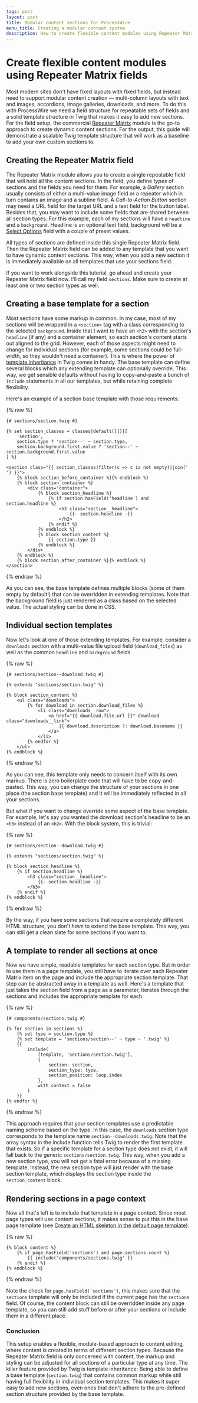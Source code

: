 ```yaml
---
tags: post
layout: post
title: Modular content sections for ProcessWire
menu_title: Creating a modular content system
description: How to create flexible content modules using Repeater Matrix fields for ProcessWire.
---
```


# Create flexible content modules using Repeater Matrix fields

Most modern sites don't have fixed layouts with fixed fields, but instead need to support modular content creation — multi-column layouts with text and images, accordions, image galleries, downloads, and more. To do this with ProcessWire we need a field structure for repeatable sets of fields and a solid template structure in Twig that makes it easy to add new sections. For the field setup, the commercial [Repeater Matrix](https://processwire.com/store/pro-fields/repeater-matrix/) module is the go-to approach to create dynamic content sections. For the output, this guide will demonstrate a scalable Twig template structure that will work as a baseline to add your own custom sections to.

## Creating the Repeater Matrix field

The Repeater Matrix module allows you to create a single repeatable field that will hold all the content sections. In the field, you define *types* of sections and the fields you need for them. For example, a *Gallery* section usually consists of either a multi-value image field or a repeater which in turn contains an image and a subline field. A *Call-to-Action Button* section may need a URL field for the target URL and a text field for the button label. Besides that, you may want to include some fields that are shared between all section types. For this example, each of my sections will have a `headline` and a `background`. Headline is an optional text field, background will be a [Select Options](https://processwire.com/docs/fields/select-options-fieldtype/) field with a couple of preset values.

All types of sections are defined inside this single Repeater Matrix field. Then the Repeater Matrix field can be added to any template that you want to have dynamic content sections. This way, when you add a new section it is immediately available on all templates that use your sections field.

If you want to work alongside this tutorial, go ahead and create your Repeater Matrix field now. I'll call my field `sections`. Make sure to create at least one or two section types as well.

## Creating a base template for a section

Most sections have some markup in common. In my case, most of my sections will be wrapped in a `<section>` tag with a class corresponding to the selected `background`. Inside that I want to have an `<h2>` with the section's `headline` (if any) and a container element, so each section's content starts out aligned to the grid. However, each of those aspects might need to change for individual sections (for example, some sections could be full-width, so they wouldn't need a container). This is where the power of [template inheritance](https://twig.symfony.com/doc/3.x/tags/extends.html) in Twig comes in handy. The base template can define several blocks which any extending template can optionally override. This way, we get sensible defaults without having to copy-and-paste a bunch of `include` statements in all our templates, but while retaining complete flexibility.

Here's an example of a section base template with those requirements:

{% raw %}
```twig
{# sections/section.twig #}

{% set section_classes = classes|default([])|[
    'section',
    section.type ? 'section--' ~ section.type,
    section.background.first.value ? 'section--' ~ section.background.first.value
] %}

<section class="{{ section_classes|filter(c => c is not empty)|join(' ') }}">
    {% block section_before_container %}{% endblock %}
    {% block section_container %}
        <div class="container">
            {% block section_headline %}
                {% if section.hasField('headline') and section.headline %}
                    <h2 class="section__headline">
                        {{- section.headline -}}
                    </h2>
                {% endif %}
            {% endblock %}
            {% block section_content %}
                {{ section.type }}
            {% endblock %}
        </div>
    {% endblock %}
    {% block section_after_container %}{% endblock %}
</section>
```
{% endraw %}

As you can see, the base template defines multiple blocks (some of them empty by default!) that can be overridden in extending templates. Note that the background field is just rendered as a class based on the selected value. The actual styling can be done in CSS.

## Individual section templates

Now let's look at one of those extending templates. For example, consider a `downloads` section with a multi-value file upload field (`download_files`) as well as the common `headline` and `background` fields.

{% raw %}
```twig
{# sections/section--download.twig #}

{% extends "sections/section.twig" %}

{% block section_content %}
    <ul class="downloads">
        {% for download in section.download_files %}
            <li class="downloads__row">
                <a href="{{ download.file.url }}" download class="downloads__link">
                    {{ download.description ?: download.basename }}
                </a>
            </li>
        {% endfor %}
    </ul>
{% endblock %}
```
{% endraw %}

As you can see, this template only needs to concern itself with its own markup. There is zero boilerplate code that will have to be copy-and-pasted. This way, you can change the structure of your sections in one place (the section base template) and it will be immediately reflected in all your sections.

But what if you want to change override some aspect of the base template. For example, let's say you wanted the download section's headline to be an `<h3>` instead of an `<h2>`. With the block system, this is trivial:

{% raw %}
```twig
{# sections/section--download.twig #}

{% extends "sections/section.twig" %}

{% block section_headline %}
    {% if section.headline %}
        <h3 class="section__headline">
            {{- section.headline -}}
        </h3>
    {% endif %}
{% endblock %}
```
{% endraw %}

By the way, if you have some sections that require a completely different HTML structure, you don't *have* to extend the base template. This way, you can still get a clean slate for some sections if you want to.

## A template to render all sections at once

Now we have simple, readable templates for each section type. But in order to use them in a page template, you still have to iterate over each Repeater Matrix item on the page and include the appropriate section template. That step can be abstracted away in a template as well. Here's a template that just takes the section field from a page as a parameter, iterates through the sections and includes the appropriate template for each.

{% raw %}
```twig
{# components/sections.twig #}

{% for section in sections %}
    {% set type = section.type %}
    {% set template = 'sections/section--' ~ type ~ '.twig' %}
    {{
        include(
            [template, 'sections/section.twig'],
            {
                section: section,
                section_type: type,
                section_position: loop.index
            },
            with_context = false
        )
    }}
{% endfor %}
```
{% endraw %}

This approach requires that your section templates use a predictable naming scheme based on the type. In this case, the `downloads` section type corresponds to the template name `section--downloads.twig`. Note that the array syntax in the include function tells Twig to render the first template that exists. So if a specific template for a section type does not exist, it will fall back to the generic `sections/section.twig`. This way, when you add a new section type, you will not get a fatal error because of a missing template. Instead, the new section type will just render with the base section template, which displays the section type inside the `section_content` block.

## Rendering sections in a page context

Now all that's left is to include that template in a page context. Since most page types will use content sections, it makes sense to put this in the base page template (see [Create an HTML skeleton in the default page template](/twig-processwire-setup/#create-an-html-skeleton-in-the-default-page-template)).

{% raw %}
```twig
{% block content %}
    {% if page.hasField('sections') and page.sections.count %}
        {{ include('components/sections.twig' }}
    {% endif %}
{% endblock %}
```
{% endraw %}

Note the check for `page.hasField('sections')`, this makes sure that the `sections` template will only be included if the current page has the `sections` field. Of course, the content block can still be overridden inside any page template, so you can still add stuff before or after your sections or include them in a different place.

### Conclusion

This setup enables a flexible, module-based approach to content editing, where content is created in terms of different section types. Because the Repeater Matrix field is only concerned with content, the markup and styling can be adjusted for all sections of a particular type at any time. The killer feature provided by Twig is template inheritance: Being able to define a base template (`section.twig`) that contains common markup while still having full flexibility in individual section templates. This makes it super easy to add new sections, even ones that don't adhere to the pre-defined section structure provided by the base template.
